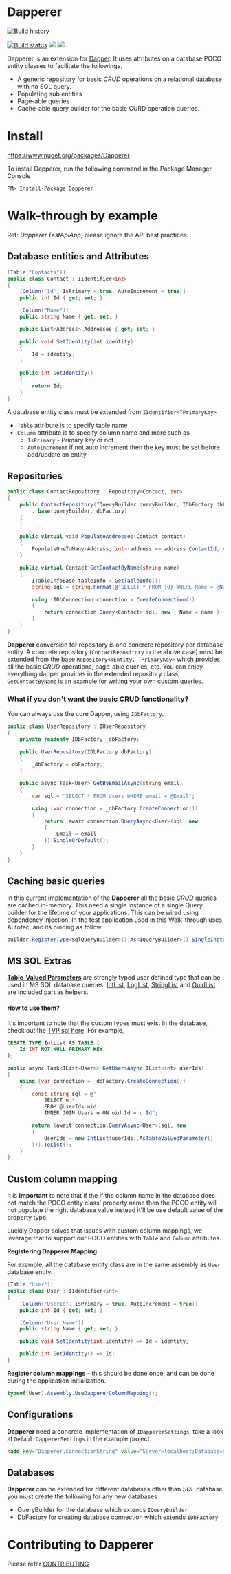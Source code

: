 # Dapperer #

[![Build history](https://buildstats.info/appveyor/chart/josephjeganathan/Dapperer)](https://ci.appveyor.com/project/josephjeganathan/Dapperer/history)

[![Build status](https://ci.appveyor.com/api/projects/status/a2ibxbl95e3ogrgq?svg=true)](https://ci.appveyor.com/project/josephjeganathan/Dapperer) [![](http://img.shields.io/nuget/v/Dapperer.svg?style=flat-square)](http://www.nuget.org/packages/Dapperer/)  [![](http://img.shields.io/nuget/dt/Dapperer.svg?style=flat-square)](http://www.nuget.org/packages/Dapperer/)

Dapperer is an extension for [Dapper](https://github.com/StackExchange/dapper-dot-net). It uses attributes on a database POCO entity classes to facilitate the followings.

- A generic repository for basic *CRUD* operations on a relational database with no SQL query.
- Populating sub entities
- Page-able queries
- Cache-able query builder for the basic CURD operation queries. 

# Install
https://www.nuget.org/packages/Dapperer

To install Dapperer, run the following command in the Package Manager Console
```
PM> Install-Package Dapperer
```

# Walk-through by example

Ref: *Dapperer.TestApiApp*, please ignore the API best practices.

## Database entities and Attributes 

```C#
[Table("Contacts")]
public class Contact : IIdentifier<int>
{
    [Column("Id", IsPrimary = true, AutoIncrement = true)]
    public int Id { get; set; }

    [Column("Name")]
    public string Name { get; set; }

    public List<Address> Addresses { get; set; }

    public void SetIdentity(int identity)
    {
        Id = identity;
    }

    public int GetIdentity()
    {
        return Id;
    }
}

```
A database entity class must be extended from `IIdentifier<TPrimaryKey>`
- `Table` attribute is to specify table name
- `Column` attribute is to specify column name and  more such as  
  - `IsPrimary` - Primary key or not
  - `AutoIncrement` if not auto increment then the key must be set before add/update an entity

 
## Repositories 

```C#
public class ContactRepository : Repository<Contact, int>
{
    public ContactRepository(IQueryBuilder queryBuilder, IDbFactory dbFactory)
        : base(queryBuilder, dbFactory)
    {
    }

    public virtual void PopulateAddresses(Contact contact)
    {
        PopulateOneToMany<Address, int>(address => address.ContactId, c => c.Addresses, contact);
    }

    public virtual Contact GetContactByName(string name)
    {
        ITableInfoBase tableInfo = GetTableInfo();
        string sql = string.Format(@"SELECT * FROM {0} WHERE Name = @Name", tableInfo.TableName);

        using (IDbConnection connection = CreateConnection())
        {
            return connection.Query<Contact>(sql, new { Name = name }).SingleOrDefault();
        }
    }
}
```

**Dapperer** conversion for repository is one concrete repository per database entity. A concrete repository (`ContactRepository` in the above case) must be extended from the base `Repository<TEntity, TPrimaryKey>` which provides all the basic *CRUD* operations, page-able queries, etc. You can enjoy everything dapper provides in the extended repository class, `GetContactByName` is an example for writing your own custom queries.

### What if you don't want the basic CRUD functionality?

You can always use the core Dapper, using `IDbFactory`.

```C#
public class UserRepository : IUserRepository
{
    private readonly IDbFactory _dbFactory;

    public UserRepository(IDbFactory dbFactory)
    {
        _dbFactory = dbFactory;
    }

    public async Task<User> GetByEmailAsync(string email)
    {
        var sql = "SELECT * FROM Users WHERE email = @Email";

        using (var connection = _dbFactory.CreateConnection())
        {
            return (await connection.QueryAsync<User>(sql, new
            {
                Email = email
            }).SingleOrDefault();
        }
    }
}

```
 

## Caching basic queries

In this current implementation of the **Dapperer** all the basic *CRUD* queries are cached in-memory. This need a single instance of a single Query builder for the lifetime of your applications. This can be wired using dependency injection. In the test application used in this Walk-through uses Autofac, and its binding as follow.

```C#
builder.RegisterType<SqlQueryBuilder>().As<IQueryBuilder>().SingleInstance();
```

## MS SQL Extras

**[Table-Valued Parameters]** are strongly typed user defined type that can be used in MS SQL database queries. [IntList], [LogList], [StringList]  and [GuidList] are included part as helpers. 

#### How to use them?
It's important to note that the custom types must exist in the database, check out the [TVP sql here][TVP SQL]. For example,

```SQL
CREATE TYPE IntList AS TABLE (
	Id INT NOT NULL PRIMARY KEY
);
```

```C#
public async Task<IList<User>> GetUsersAsync(IList<int> userIds)
{
    using (var connection = _dbFactory.CreateConnection())
    {
        const string sql = @"
            SELECT u.* 
            FROM @UserIds uid
            INNER JOIN Users u ON uid.Id = u.Id";

        return (await connection.QueryAsync<User>(sql, new
        {
            UserIds = new IntList(userIds).AsTableValuedParameter()
        })).ToList();
    }
}
```

## Custom column mapping

It is **important** to note that if the if the column name in the database does not match the POCO entity class' property name then the POCO entity will not populate the right database value instead it'll be use default value of the property type.

Luckily Dapper solves that issues with custom column mappings, we leverage that to support our POCO entities with `Table` and `Column` attributes.

**Registering Dapperer Mapping**

For example, all the database entity class are in the same assembly as `User` database entity.

```C#
[Table("User")]
public class User : IIdentifier<int>
{
    [Column("UserId", IsPrimary = true, AutoIncrement = true)]
    public int Id { get; set; }

    [Column("User_Name")]
    public string Name { get; set; }

    public void SetIdentity(int identity) => Id = identity;

    public int GetIdentity() => Id;
}
``` 

**Register column mappings** - this should be done once, and can be done during the application initialization.
```C#
typeof(User).Assembly.UseDappererColumnMapping();
```

## Configurations 

**Dapperer** need a concrete implementation of `IDappererSettings`, take a look at `DefaultDappererSettings` in the example project. 

```XML
<add key="Dapperer.ConnectionString" value="Server=localhost;Database=dapper_test;Trusted_Connection=True;" />
```

## Databases

**Dapperer** can be extended for different databases other than *SQL* database you must create the following for any new databases
- QueryBuilder for the database which extends `IQueryBuilder`
- DbFactory for creating database connection which extends `IDbFactory`

# Contributing to Dapperer

Please refer [CONTRIBUTING](CONTRIBUTING)


[IntList]: ./Dapperer/QueryBuilders/MsSql/TableValueParams/IntList.cs
[LogList]: ./Dapperer/QueryBuilders/MsSql/TableValueParams/LongList.cs
[StringList]: ./Dapperer/QueryBuilders/MsSql/TableValueParams/StringList.cs
[GuidList]: ./Dapperer/QueryBuilders/MsSql/TableValueParams/GuidList.cs
[TVP SQL]: ./db/TVP.sql
[Table-Valued Parameters]: https://docs.microsoft.com/en-us/dotnet/framework/data/adonet/sql/table-valued-parameters
